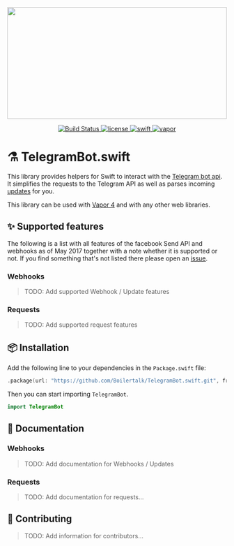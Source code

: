 <a href="https://github.com/Boilertalk/TelegramBot.swift">
  <img src="https://storage.googleapis.com/boilertalk/logo.svg" width="100%" height="256">
</a>

<p align="center">
  <a href="https://travis-ci.org/Boilertalk/TelegramBot.swift">
    <img src="https://travis-ci.org/Boilertalk/TelegramBot.swift.svg?branch=master" alt="Build Status">
  </a>
  <a href="https://github.com/Boilertalk/TelegramBot.swift/blob/master/LICENSE">
    <img src="https://img.shields.io/badge/license-MIT-brightgreen.svg?style=flat" alt="license">
  </a>
  <a href="https://swift.org">
    <img src="https://img.shields.io/badge/swift-3.1-brightgreen.svg?style=flat" alt="swift">
  </a>
  <a href="https://github.com/vapor/vapor">
    <img src="https://img.shields.io/badge/vapor-2.0-blue.svg?style=flat" alt="vapor">
  </a>
</p>

# :alembic: TelegramBot.swift

This library provides helpers for Swift to interact with the [Telegram bot api](https://core.telegram.org/bots/api). It simplifies the requests to the Telegram API as well as parses incoming [updates](https://core.telegram.org/bots/api#getting-updates) for you.

This library can be used with [Vapor 4](https://github.com/vapor/vapor) and with any other web libraries.

## :sparkles: Supported features

The following is a list with all features of the facebook Send API and webhooks as of May 2017 together with a note whether it is supported or not. If you find something that's not listed there please open an [issue](https://github.com/Boilertalk/TelegramBot.swift/issues).

### Webhooks

> TODO: Add supported Webhook / Update features

### Requests

> TODO: Add supported request features

## :package: Installation

Add the following line to your dependencies in the `Package.swift` file:

```Swift
.package(url: "https://github.com/Boilertalk/TelegramBot.swift.git", from: "0.3.1")
```

Then you can start importing `TelegramBot`.

```Swift
import TelegramBot
```

## :book: Documentation

### Webhooks

> TODO: Add documentation for Webhooks / Updates

### Requests

> TODO: Add documentation for requests...

## :rocket: Contributing

> TODO: Add information for contributors...
